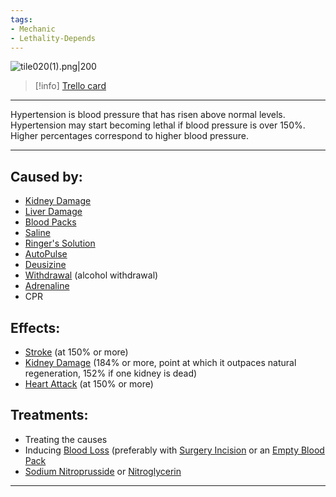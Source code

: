 ```yaml
---
tags:
- Mechanic
- Lethality-Depends
---
```


![tile020(1).png\|200](/Blood/Hypertension%20-%20Attachments/6718845db30472d958dd7acf.png)

> [!info] [Trello card](https://trello.com/c/JSLKK7ld/26-hypertension)

---

Hypertension is blood pressure that has risen above normal levels. Hypertension may start becoming lethal if blood pressure is over 150%. Higher percentages correspond to higher blood pressure.

---

## Caused by:

- [Kidney Damage](../Torso/Kidney%20Damage.md)
- [Liver Damage](../Torso/Liver%20Damage.md)
- [Blood Packs](../Items/Blood%20Packs.md)
- [Saline](../Items/Saline.md)
- [Ringer's Solution](../Items/Ringer's%20Solution.md)
- [AutoPulse](../Items/AutoPulse.md)
- [Deusizine](../Items/Deusizine.md)
- [Withdrawal](../Head_Brain/Withdrawal.md) (alcohol withdrawal)
- [Adrenaline](../Items/Adrenaline.md)
- CPR

## Effects:

- [Stroke](../Head_Brain/Stroke.md) (at 150% or more)
- [Kidney Damage](../Torso/Kidney%20Damage.md) (184% or more, point at which it outpaces natural regeneration, 152% if one kidney is dead)
- [Heart Attack](../Heart/Heart%20Attack.md) (at 150% or more)

## Treatments:

- Treating the causes
- Inducing [Blood Loss](Blood%20Loss.md) (preferably with [Surgery Incision](../Surgery/Surgery%20Incision.md) or an [Empty Blood Pack](../Items/Empty%20Blood%20Pack.md)
- [Sodium Nitroprusside](../Items/Sodium%20Nitroprusside.md) or [Nitroglycerin](../Items/Nitroglycerin.md)

---


